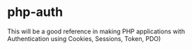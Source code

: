 # php-auth
This will be a good reference in making PHP applications with Authentication using Cookies, Sessions, Token, PDO)
